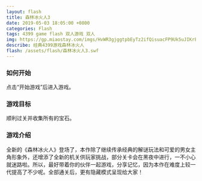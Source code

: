 ```yaml
---
layout: flash
title: 森林冰火人3
date: 2019-05-03 18:05:00 +0800
categories: Flash
tags: 4399 game flash 双人游戏 双人
img: https://gp.miaostay.com/imgs/HvWR3gjggtpbEyTz2ifQisuacFP9Uk5uJIKrEEtnb_Ofz05FDbKMAamTZ4Ehc7zkMPCzkfXfxbanRkoyNo8hG2GOm4ROX5GRc52_cgp1f0GIwfih8JWQUIuCjEjKW2Xk-wqwPuKVv325Z7R8cAd5geU0ilHFKE2IpoBTPhu1t17QV7mpklFosTTZjsX4zGdOKh2HvdIJ3RqcGQs2apupeN8eUv0ji1I3hSXBhi67_m2mnNATlBypBjDGehOqgVyVPv7cr3yH23Tfnz6Lo5fP-5-X3eAK0xvhlcAjBEoJs7ov145YtmsFVIEe-R4umocc-KFzAls_kO1ctDCCCD8WRD8FBMFBFsl-Js339M3ZrazfTuAd1uDfsq0HdOTywA6kgWUoOlk1vatqdooyeS7w9YG5fI4M6rq4k-VCMyGTARVo152hXxi9PKz4EZ4VxJ1zGJj1Km-FekxL4hqs3d9d9fWe2GQBpszeFXvfpiXrVm8F9kfvy_J46ZQzgqMROx9BMWOTuTDSUuXoIzAwjhvTQ1szw4dqZuwHsr4tCiIVjb2tYnAgsQ8tMFLOqb8EbDavhbk2wSDapxq2R76Ubhc9CxlITsftGDw0TJfgfrXMWqWQ-w4DO0OXdQcZSoAeiXb0n4wRw3CuveSNWJSYVbAIHAELRwQVWqlE_C_5EABnsTsHWI1ypIlo-AQYn73RuZZQcZdKnsS5fcf-oWiXJNkL8l-ZFg=w1251-h927-no 
describe: 经典4399游戏森林冰火人
flash: /assets/flash/森林冰火人3.swf
---
```


### 如何开始

点击“开始游戏”后进入游戏。

### 游戏目标

顺利过关并收集所有的宝石。

### 游戏介绍

全新的《森林冰火人》登场了，本作除了继续传承经典的解谜玩法和可爱的男女主角形象外，还增添了全新的机关供玩家挑战，部分关卡会在黑夜中进行，一不小心就迷路啦。所以，最好带着你的伙伴一起游戏，分享记忆，因为本作在难度上较一代提高了不少呢。全部通关后，更有隐藏模式呈现给大家！
